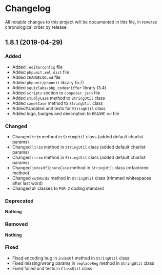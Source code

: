 # Changelog

All notable changes to this project will be documented in this file,
in reverse chronological order by release.

## 1.8.1 (2019-04-29)

### Added

- Added `.editorconfig` file
- Added `phpunit.xml.dist` file
- Added `CHANGELOG.md` file
- Added `phpunit/phpunit` library (5.7)
- Added `squizlabs/php_codesniffer` library (3.4)
- Added `scripts` section to `composer.json` file
- Added `studlyCase` method to `StringUtil` class
- Added `camelCase` method to `StringUtil` class
- Added/Updated unit tests for `StringUtil` class
- Added logo, badges and description to `README.md` file

### Changed

- Changed `trim` method in `StringUtil` class (added default charlist params)
- Changed `ltrim` method in `StringUtil` class (added default charlist params)
- Changed `rtrim` method in `StringUtil` class (added default charlist params)
- Changed `indexOfIgnoreCase` method in `StringUtil` class (refactored method)
- Changed `cutWords` method in `StringUtil` class (trimmed whitespaces after last word)
- Changed all classes to `PSR-2` coding standard

### Deprecated

**Nothing**

### Removed

**Nothing**

### Fixed

- Fixed encoding bug in `indexOf` method in `StringUtil` class
- Fixed missing/wrong params in `replaceReg` method in `StringUtil` class
- Fixed failed unit tests in `ClassUtil` class
